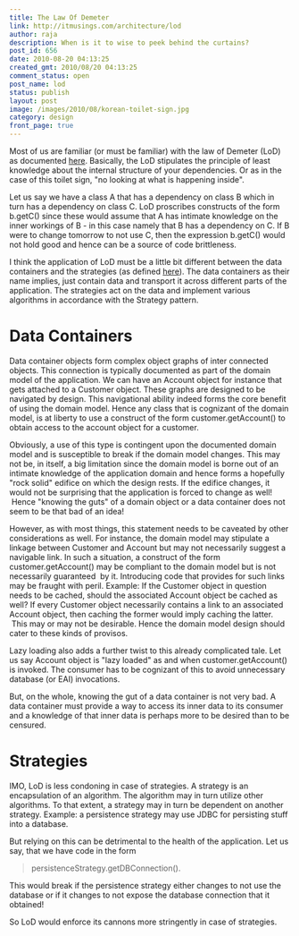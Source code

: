 ```yaml
---
title: The Law Of Demeter
link: http://itmusings.com/architecture/lod
author: raja
description: When is it to wise to peek behind the curtains?
post_id: 656
date: 2010-08-20 04:13:25
created_gmt: 2010/08/20 04:13:25
comment_status: open
post_name: lod
status: publish
layout: post
image: /images/2010/08/korean-toilet-sign.jpg
category: design
front_page: true
---
```


Most of us are familiar (or must be familiar) with the law of Demeter (LoD) as documented [here](http://en.wikipedia.org/wiki/Law_of_Demeter). Basically, the LoD stipulates the principle of least knowledge about the internal structure of your dependencies. Or as in the case of this toilet sign, "no looking at what is happening inside".

Let us say we have a class A that has a dependency on class B which in turn has a dependency on class C. LoD proscribes constructs of the form b.getC() since these would assume that A has intimate knowledge on the inner workings of B - in this case namely that B has a dependency on C. If B were to change tomorrow to not use C, then the expression b.getC() would not hold good and hence can be a source of code brittleness.

I think the application of LoD must be a little bit different between the data containers and the strategies (as defined [here](<? echo get_permalink\(194\);?>)). The data containers as their name implies, just contain data and transport it across different parts of the application. The strategies act on the data and implement various algorithms in accordance with the Strategy pattern.

# Data Containers

Data container objects form complex object graphs of inter connected objects. This connection is typically documented as part of the domain model of the application. We can have an Account object for instance that gets attached to a Customer object. These graphs are designed to be navigated by design. This navigational ability indeed forms the core benefit of using the domain model. Hence any class that is cognizant of the domain model, is at liberty to use a construct of the form customer.getAccount() to obtain access to the account object for a customer.

Obviously, a use of this type is contingent upon the documented domain model and is susceptible to break if the domain model changes. This may not be, in itself, a big limitation since the domain model is borne out of an intimate knowledge of the application domain and hence forms a hopefully "rock solid" edifice on which the design rests. If the edifice changes, it would not be surprising that the application is forced to change as well!  Hence "knowing the guts" of a domain object or a data container does not seem to be that bad of an idea!

However, as with most things, this statement needs to be caveated by other considerations as well. For instance, the domain model may stipulate a linkage between Customer and Account but may not necessarily suggest a navigable link. In such a situation, a construct of the form customer.getAccount() may be compliant to the domain model but is not necessarily guaranteed  by it. Introducing code that provides for such links may be fraught with peril. Example: If the Customer object in question needs to be cached, should the associated Account object be cached as well? If every Customer object necessarily contains a link to an associated Account object, then caching the former would imply caching the latter.  This may or may not be desirable. Hence the domain model design should cater to these kinds of provisos.

Lazy loading also adds a further twist to this already complicated tale. Let us say Account object is "lazy loaded" as and when customer.getAccount() is invoked. The consumer has to be cognizant of this to avoid unnecessary database (or EAI) invocations.

But, on the whole, knowing the gut of a data container is not very bad. A data container must provide a way to access its inner data to its consumer and a knowledge of that inner data is perhaps more to be desired than to be censured.

# Strategies

IMO, LoD is less condoning in case of strategies. A strategy is an encapsulation of an algorithm. The algorithm may in turn utilize other algorithms. To that extent, a strategy may in turn be dependent on another strategy. Example: a persistence strategy may use JDBC for persisting stuff into a database.

But relying on this can be detrimental to the health of the application. Let us say, that we have code in the form

> persistenceStrategy.getDBConnection().

This would break if the persistence strategy either changes to not use the database or if it changes to not expose the database connection that it obtained!

So LoD would enforce its cannons more stringently in case of strategies.
